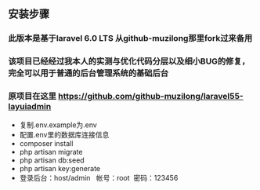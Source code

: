 
## 安装步骤
### 此版本是基于laravel 6.0 LTS 从github-muzilong那里fork过来备用
### 该项目已经经过我本人的实测与优化代码分层以及细小BUG的修复，完全可以用于普通的后台管理系统的基础后台
### 原项目在这里 https://github.com/github-muzilong/laravel55-layuiadmin
- 复制.env.example为.env
- 配置.env里的数据库连接信息
- composer install
- php artisan migrate
- php artisan db:seed
- php artisan key:generate
- 登录后台：host/admin   帐号：root  密码：123456
